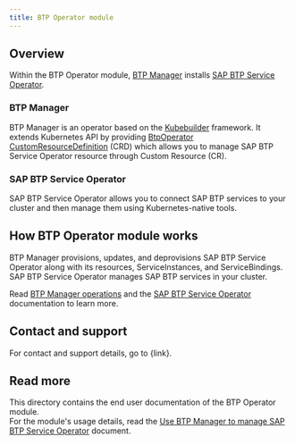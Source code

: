 ```yaml
---
title: BTP Operator module
---
```


## Overview

Within the BTP Operator module, [BTP Manager](/README.md) installs [SAP BTP Service Operator](https://github.com/SAP/sap-btp-service-operator/blob/main/README.md).

### BTP Manager

BTP Manager is an operator based on the [Kubebuilder](https://github.com/kubernetes-sigs/kubebuilder) framework. It extends Kubernetes API by providing [BtpOperator CustomResourceDefinition](https://github.com/kyma-project/btp-manager/blob/main/config/crd/bases/operator.kyma-project.io_btpoperators.yaml) (CRD) which allows you to manage SAP BTP Service Operator resource through Custom Resource (CR). 

### SAP BTP Service Operator

SAP BTP Service Operator allows you to connect SAP BTP services to your cluster and then manage them using Kubernetes-native tools.

## How BTP Operator module works

BTP Manager provisions, updates, and deprovisions SAP BTP Service Operator along with its resources, ServiceInstances, and ServiceBindings. SAP BTP Service Operator manages SAP BTP services in your cluster.

Read [BTP Manager operations](/docs/contributor/02-10-operations.md) and the [SAP BTP Service Operator](https://github.com/SAP/sap-btp-service-operator) documentation to learn more.

## Contact and support

For contact and support details, go to {link}.

## Read more

This directory contains the end user documentation of the BTP Operator module.  
For the module's usage details, read the [Use BTP Manager to manage SAP BTP Service Operator](/docs/user/02-10-usage.md) document.
